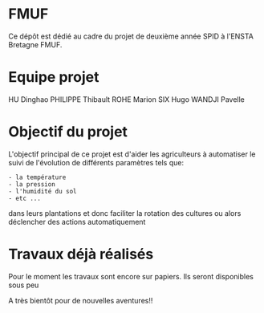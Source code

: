 FMUF
====

Ce dépôt est dédié au cadre du projet de deuxième année SPID à l'ENSTA Bretagne FMUF.

# Equipe projet

HU Dinghao
PHILIPPE Thibault
ROHE Marion
SIX Hugo
WANDJI Pavelle

# Objectif du projet

L'objectif principal de ce projet est d'aider les agriculteurs
à automatiser le suivi de l'évolution de différents paramètres tels que:

	- la température
	- la pression
	- l'humidité du sol
	- etc ...
	
dans leurs plantations et donc faciliter la rotation des cultures
ou alors déclencher des actions automatiquement

# Travaux déjà réalisés

Pour le moment les travaux sont encore sur papiers.
Ils seront disponibles sous peu

A très bientôt pour de nouvelles aventures!! 